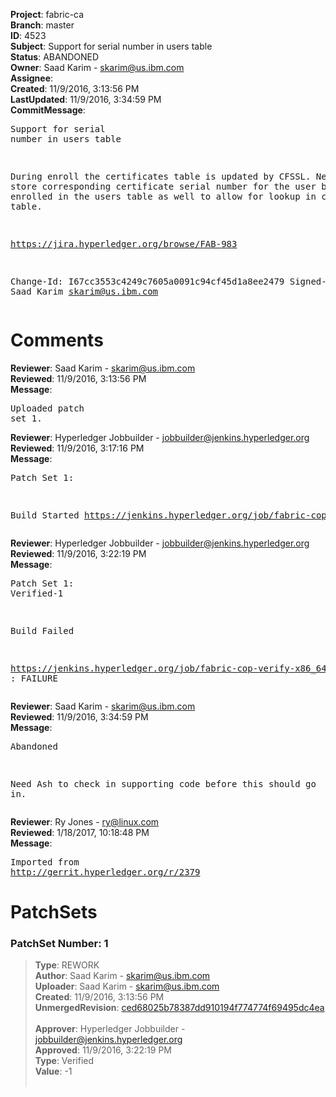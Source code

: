 <strong>Project</strong>: fabric-ca<br><strong>Branch</strong>: master<br><strong>ID</strong>: 4523<br><strong>Subject</strong>: Support for serial number in users table<br><strong>Status</strong>: ABANDONED<br><strong>Owner</strong>: Saad Karim - skarim@us.ibm.com<br><strong>Assignee</strong>:<br><strong>Created</strong>: 11/9/2016, 3:13:56 PM<br><strong>LastUpdated</strong>: 11/9/2016, 3:34:59 PM<br><strong>CommitMessage</strong>:<br><pre>Support for serial number in users table

During enroll the certificates table is updated by CFSSL.
Need to store corresponding certificate serial number for
the user being enrolled in the users table as well to allow
for lookup in certificates table.

https://jira.hyperledger.org/browse/FAB-983

Change-Id: I67cc3553c4249c7605a0091c94cf45d1a8ee2479
Signed-off-by: Saad Karim <skarim@us.ibm.com>
</pre><h1>Comments</h1><strong>Reviewer</strong>: Saad Karim - skarim@us.ibm.com<br><strong>Reviewed</strong>: 11/9/2016, 3:13:56 PM<br><strong>Message</strong>: <pre>Uploaded patch set 1.</pre><strong>Reviewer</strong>: Hyperledger Jobbuilder - jobbuilder@jenkins.hyperledger.org<br><strong>Reviewed</strong>: 11/9/2016, 3:17:16 PM<br><strong>Message</strong>: <pre>Patch Set 1:

Build Started https://jenkins.hyperledger.org/job/fabric-cop-verify-x86_64/6/</pre><strong>Reviewer</strong>: Hyperledger Jobbuilder - jobbuilder@jenkins.hyperledger.org<br><strong>Reviewed</strong>: 11/9/2016, 3:22:19 PM<br><strong>Message</strong>: <pre>Patch Set 1: Verified-1

Build Failed 

https://jenkins.hyperledger.org/job/fabric-cop-verify-x86_64/6/ : FAILURE</pre><strong>Reviewer</strong>: Saad Karim - skarim@us.ibm.com<br><strong>Reviewed</strong>: 11/9/2016, 3:34:59 PM<br><strong>Message</strong>: <pre>Abandoned

Need Ash to check in supporting code before this should go in.</pre><strong>Reviewer</strong>: Ry Jones - ry@linux.com<br><strong>Reviewed</strong>: 1/18/2017, 10:18:48 PM<br><strong>Message</strong>: <pre>Imported from http://gerrit.hyperledger.org/r/2379</pre><h1>PatchSets</h1><h3>PatchSet Number: 1</h3><blockquote><strong>Type</strong>: REWORK<br><strong>Author</strong>: Saad Karim - skarim@us.ibm.com<br><strong>Uploader</strong>: Saad Karim - skarim@us.ibm.com<br><strong>Created</strong>: 11/9/2016, 3:13:56 PM<br><strong>UnmergedRevision</strong>: [ced68025b78387dd910194f774774f69495dc4ea](https://github.com/hyperledger-gerrit-archive/fabric-ca/commit/ced68025b78387dd910194f774774f69495dc4ea)<br><br><strong>Approver</strong>: Hyperledger Jobbuilder - jobbuilder@jenkins.hyperledger.org<br><strong>Approved</strong>: 11/9/2016, 3:22:19 PM<br><strong>Type</strong>: Verified<br><strong>Value</strong>: -1<br><br></blockquote>